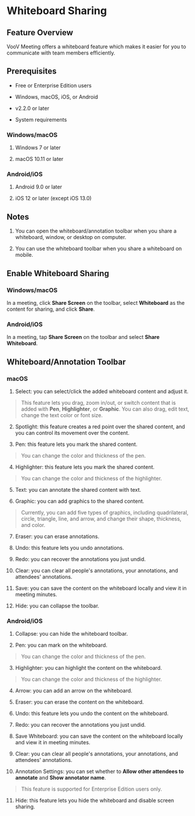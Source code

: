 # Whiteboard Sharing

## Feature Overview

VooV Meeting offers a whiteboard feature which makes it easier for you to communicate with team members efficiently.

## Prerequisites

- Free or Enterprise Edition users

- Windows, macOS, iOS, or Android

- v2.2.0 or later

- System requirements

### Windows/macOS

1. Windows 7 or later

2. macOS 10.11 or later

### Android/iOS

1. Android 9.0 or later

2. iOS 12 or later (except iOS 13.0)

## Notes

1. You can open the whiteboard/annotation toolbar when you share a whiteboard, window, or desktop on computer.

2. You can use the whiteboard toolbar when you share a whiteboard on mobile.

## Enable Whiteboard Sharing

### Windows/macOS

In a meeting, click **Share Screen** on the toolbar, select **Whiteboard** as the content for sharing, and click **Share**.

### Android/iOS

In a meeting, tap **Share Screen** on the toolbar and select **Share Whiteboard**.

## <span id="whiteboard toolbar">Whiteboard/Annotation Toolbar</span>

### macOS

1. Select: you can select/click the added whiteboard content and adjust it.

> This feature lets you drag, zoom in/out, or switch content that is added with **Pen**, **Highlighter**, or **Graphic**. You can also drag, edit text, change the text color or font size.

2. Spotlight: this feature creates a red point over the shared content, and you can control its movement over the content.

3. Pen: this feature lets you mark the shared content.

> You can change the color and thickness of the pen.

4. Highlighter: this feature lets you mark the shared content.

> You can change the color and thickness of the highlighter.

5. Text: you can annotate the shared content with text.

6. Graphic: you can add graphics to the shared content.

> Currently, you can add five types of graphics, including quadrilateral, circle, triangle, line, and arrow, and change their shape, thickness, and color.

7. Eraser: you can erase annotations.

8. Undo: this feature lets you undo annotations.

9. Redo: you can recover the annotations you just undid.

10. Clear: you can clear all people's annotations, your annotations, and attendees' annotations.

11. Save: you can save the content on the whiteboard locally and view it in meeting minutes.

12. Hide: you can collapse the toolbar.

### Android/iOS

1. Collapse: you can hide the whiteboard toolbar.

2. Pen: you can mark on the whiteboard.

> You can change the color and thickness of the pen.

3. Highlighter: you can highlight the content on the whiteboard.

> You can change the color and thickness of the highlighter.

4. Arrow: you can add an arrow on the whiteboard.

5. Eraser: you can erase the content on the whiteboard.

6. Undo: this feature lets you undo the content on the whiteboard.

7. Redo: you can recover the annotations you just undid.

8. Save Whiteboard: you can save the content on the whiteboard locally and view it in meeting minutes.

9. Clear: you can clear all people's annotations, your annotations, and attendees' annotations.

10. Annotation Settings: you can set whether to **Allow other attendees to annotate** and **Show annotator name**.

>This feature is supported for Enterprise Edition users only.

11. Hide: this feature lets you hide the whiteboard and disable screen sharing.
